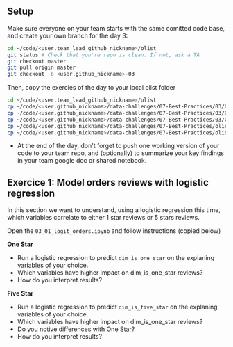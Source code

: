 ## Setup

Make sure everyone on your team starts with the same comitted code base, and create your own branch for the day 3:

```bash
cd ~/code/<user.team_lead_github_nickname>/olist
git status # Check that you're repo is clean. If not, ask a TA
git checkout master
git pull origin master
git checkout -b <user.github_nickname>-03
```

Then, copy the exercies of the day to your local olist folder

```bash
cd ~/code/<user.team_lead_github_nickname>/olist
cp ~/code/<user.github_nickname>/data-challenges/07-Best-Practices/03/01-Logit-Orders/03_01_logit_orders.ipynb notebooks/03_01_logit_orders.ipynb
cp ~/code/<user.github_nickname>/data-challenges/07-Best-Practices/03/02-Product-Categories/product_impact.ipynb notebooks/03_02_product_impact.ipynb
cp ~/code/<user.github_nickname>/data-challenges/07-Best-Practices/03/03-Seller-Performance/Sellers.ipynb notebooks/03_03_seller_performance.ipynb
cp ~/code/<user.github_nickname>/data-challenges/07-Best-Practices/olist/product.py olist/product.py
cp ~/code/<user.github_nickname>/data-challenges/07-Best-Practices/olist/seller.py olist/seller.py

```

- At the end of the day, don't forget to push one working version of your code to your team repo, and (optionally) to summarize your key findings in your team google doc or shared notebook.


## Exercice 1: Model orders reviews with logistic regression

In this section we want to understand, using a logistic regression this time, which variables correlate to either 1 star reviews or 5 stars reviews.

Open the `03_01_logit_orders.ipynb` and follow instructions (copied below)

**One Star**
- Run a logistic regression to predict `dim_is_one_star` on the explaning variables of your choice.
- Which variables have higher impact on dim_is_one_star reviews?
- How do you interpret results?

**Five Star**
- Run a logistic regression to predict `dim_is_five_star` on the explaning variables of your choice.
- Which variables have higher impact on dim_is_one_star reviews?
- Do you notive differences with One Star?
- How do you interpret results?
